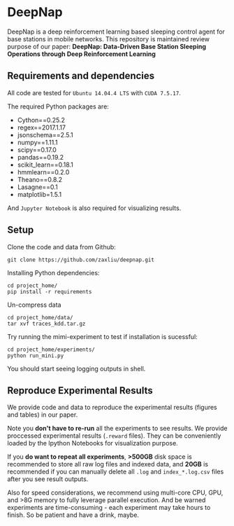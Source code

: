 # DeepNap
DeepNap is a deep reinforcement learning based sleeping control agent for base stations in mobile networks.
This repository is maintained review purpose of our paper: **DeepNap: Data-Driven Base Station Sleeping Operations through Deep Reinforcement Learning**

## Requirements and dependencies
All code are tested for `Ubuntu 14.04.4 LTS` with `CUDA 7.5.17`.

The required Python packages are:
* Cython==0.25.2
* regex==2017.1.17
* jsonschema==2.5.1
* numpy==1.11.1
* scipy==0.17.0
* pandas==0.19.2
* scikit_learn==0.18.1
* hmmlearn==0.2.0
* Theano==0.8.2
* Lasagne==0.1
* matplotlib=1.5.1

And ```Jupyter Notebook``` is also required for visualizing results.

## Setup
Clone the code and data from Github:
```shell
git clone https://github.com/zaxliu/deepnap.git
```
Installing Python dependencies:
```shell
cd project_home/
pip install -r requirements
```
Un-compress data
```shell
cd project_home/data/
tar xvf traces_kdd.tar.gz
```
Try running the mimi-experiment to test if installation is sucessful:
```shell
cd project_home/experiments/
python run_mini.py
```
You should start seeing logging outputs in shell.


## Reproduce Experimental Results
We provide code and data to reproduce the experimental results (figures and tables) in our paper.

Note you **don't have to re-run** all the experiments to see results. We provide proccessed experimental results (```.reward``` files). They can be conveniently loaded by the Ipython Notebooks for visualization purpose.

If you **do want to repeat all experiments**, **>500GB** disk space is recommended to store all raw log files and indexed data, and **20GB** is recommended if you can manually delete all `.log` and `index_*.log.csv` files after you see result outputs.

Also for speed considerations, we recommend using multi-core CPU, GPU, and >8G memory to fully leverage parallel execution. And be warned experiments are time-consuming - each experiment may take hours to finish. So be patient and have a drink, maybe.
